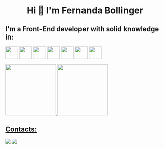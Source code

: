 <h1 align="center"> Hi 👋 I'm Fernanda Bollinger </h1>

## I'm a Front-End developer with solid knowledge in:

<img src="https://cdn.jsdelivr.net/gh/devicons/devicon/icons/react/react-original.svg" width="40" height="40"/>  <img src="https://cdn.jsdelivr.net/gh/devicons/devicon/icons/javascript/javascript-original.svg" width="40" height="40"/>  <img src="https://cdn.jsdelivr.net/gh/devicons/devicon/icons/nodejs/nodejs-original.svg" width="40" height="40" />  <img src="https://cdn.jsdelivr.net/gh/devicons/devicon/icons/git/git-original.svg" width="40" height="40" />  <img src="https://cdn.jsdelivr.net/gh/devicons/devicon/icons/typescript/typescript-original.svg" width="40" height="40" />  <img src="https://cdn.jsdelivr.net/gh/devicons/devicon/icons/express/express-original-wordmark.svg" width="40" height="40" />
<img src="https://cdn.jsdelivr.net/gh/devicons/devicon/icons/python/pytho-original.svg" width="40" height="40"/>

<div>
<a href="https://github.com/febollinger">
<img height="160em" src="https://github-readme-stats.vercel.app/api/top-langs/?username=febollinger&layout=compact&langs_count=7&theme=dracula"/>
<img height="160em" src="https://github-readme-stats.vercel.app/api?username=febollinger&show_icons=true&theme=dracula&include_all_commits=true&count_private=true"/>
</div>
          
## Contacts:          
 <div display="flex" flex-direction="row">
<a href="https://www.instagram.com/fernandabollinger/" target="_blank"><img src="https://img.shields.io/badge/-Instagram-%23E4405F?style=for-the-badge&logo=instagram&logoColor=white" target="_blank"></a>       
<a href="https://www.linkedin.com/in/fernandabollinger/" target="_blank"><img src="https://img.shields.io/badge/-LinkedIn-%230077B5?style=for-the-badge&logo=linkedin&logoColor=white" target="_blank"></a>   
</div>        
          
          
          
